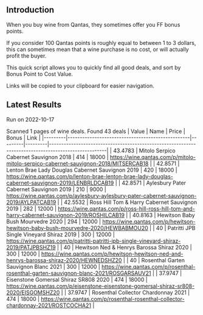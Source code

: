 ## Introduction

When you buy wine from Qantas, they sometimes offer you FF bonus points. 

If you consider 100 Qantas points is roughly equal to between 1 to 3 dollars, this can sometimes mean that a wine purchase is no cost, or will actually profit the buyer.

This quick script allows you to quickly find all good deals, and sort by Bonus Point to Cost Value.

Links will be copied to your clipboard for easier navigation.

## Latest Results

Run on 2022-10-17

Scanned 1 pages of wine deals.
Found 43 deals
|   Value | Name                                             |   Price |   Bonus | Link                                                                                                |
|---------|--------------------------------------------------|---------|---------|-----------------------------------------------------------------------------------------------------|
| 43.4783 | Mitolo Serpico Cabernet Sauvignon 2018           |     414 |   18000 | https://wine.qantas.com/p/mitolo-mitolo-serpico-cabernet-sauvignon-2018/MITSERCAB18                 |
| 42.8571 | Lenton Brae Lady Douglas Cabernet Sauvignon 2019 |     420 |   18000 | https://wine.qantas.com/p/lenton-brae-lenton-brae-lady-douglas-cabernet-sauvignon-2019/LENBRLDCAB19 |
| 42.8571 | Aylesbury Pater Cabernet Sauvignon 2019          |     210 |    9000 | https://wine.qantas.com/p/aylesbury-aylesbury-pater-cabernet-sauvignon-2019/AYLPATCAB19             |
| 42.5532 | Ross Hill Tom & Harry Cabernet Sauvignon 2019    |     282 |   12000 | https://wine.qantas.com/p/ross-hill-ross-hill-tom-and-harry-cabernet-sauvignon-2019/ROSHILCAB19     |
| 40.8163 | Hewitson Baby Bush Mourvedre 2020                |     294 |   12000 | https://wine.qantas.com/p/hewitson-hewitson-baby-bush-mourvedre-2020/HEWBABMOU20                    |
| 40      | Patritti JPB Single Vineyard Shiraz 2019         |     300 |   12000 | https://wine.qantas.com/p/patritti-patritti-jpb-single-vineyard-shiraz-2019/PATJPBSHZ19             |
| 40      | Hewitson Ned & Henrys Barossa Shiraz 2020        |     300 |   12000 | https://wine.qantas.com/p/hewitson-hewitson-ned-and-henrys-barossa-shiraz-2020/HEWNEDSHZ20          |
| 40      | Rosenthal Garten Sauvignon Blanc 2021            |     300 |   12000 | https://wine.qantas.com/p/rosenthal-rosenthal-garten-sauvignon-blanc-2021/ROSGARSAUV21              |
| 37.9747 | Eisenstone Gomersal Shiraz SR808 2020            |     474 |   18000 | https://wine.qantas.com/p/eisenstone-eisenstone-gomersal-shiraz-sr808-2020/EISGOMSHZ20              |
| 37.9747 | Rosenthal Collector Chardonnay 2021              |     474 |   18000 | https://wine.qantas.com/p/rosenthal-rosenthal-collector-chardonnay-2021/ROSTCOCHA21                 |


